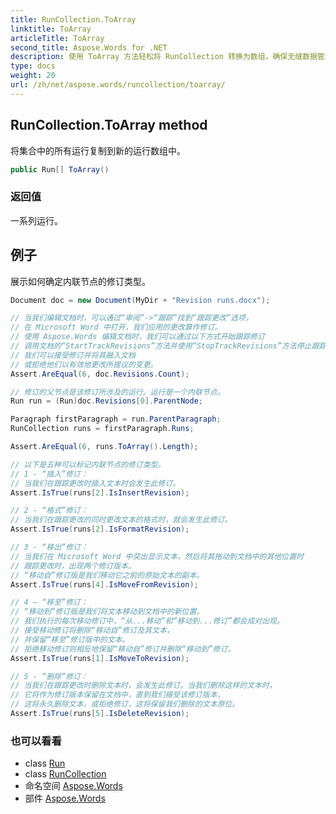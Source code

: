 ```yaml
---
title: RunCollection.ToArray
linktitle: ToArray
articleTitle: ToArray
second_title: Aspose.Words for .NET
description: 使用 ToArray 方法轻松将 RunCollection 转换为数组，确保无缝数据管理和增强性能。
type: docs
weight: 20
url: /zh/net/aspose.words/runcollection/toarray/
---
```

## RunCollection.ToArray method

将集合中的所有运行复制到新的运行数组中。

```csharp
public Run[] ToArray()
```

### 返回值

一系列运行。

## 例子

展示如何确定内联节点的修订类型。

```csharp
Document doc = new Document(MyDir + "Revision runs.docx");

// 当我们编辑文档时，可以通过“审阅”->“跟踪”找到“跟踪更改”选项，
// 在 Microsoft Word 中打开，我们应用的更改算作修订。
// 使用 Aspose.Words 编辑文档时，我们可以通过以下方式开始跟踪修订
// 调用文档的“StartTrackRevisions”方法并使用“StopTrackRevisions”方法停止跟踪。
// 我们可以接受修订并将其融入文档
// 或拒绝他们以有效地更改所提议的变更。
Assert.AreEqual(6, doc.Revisions.Count);

// 修订的父节点是该修订所涉及的运行。运行是一个内联节点。
Run run = (Run)doc.Revisions[0].ParentNode;

Paragraph firstParagraph = run.ParentParagraph;
RunCollection runs = firstParagraph.Runs;

Assert.AreEqual(6, runs.ToArray().Length);

// 以下是五种可以标记内联节点的修订类型。
// 1 - “插入”修订：
// 当我们在跟踪更改时插入文本时会发生此修订。
Assert.IsTrue(runs[2].IsInsertRevision);

// 2 - “格式”修订：
// 当我们在跟踪更改的同时更改文本的格式时，就会发生此修订。
Assert.IsTrue(runs[2].IsFormatRevision);

// 3 - “移出”修订：
// 当我们在 Microsoft Word 中突出显示文本，然后将其拖动到文档中的其他位置时
// 跟踪更改时，出现两个修订版本。
// “移动自”修订版是我们移动它之前的原始文本的副本。
Assert.IsTrue(runs[4].IsMoveFromRevision);

// 4 – “移至”修订：
// “移动到”修订版是我们将文本移动到文档中的新位置。
// 我们执行的每次移动修订中，“从...移动”和“移动到...修订”都会成对出现。
// 接受移动修订将删除“移动自”修订及其文本，
// 并保留“移至”修订版中的文本。
// 拒绝移动修订则相反地保留“移动自”修订并删除“移动到”修订。
Assert.IsTrue(runs[1].IsMoveToRevision);

// 5 - “删除”修订：
// 当我们在跟踪更改时删除文本时，会发生此修订。当我们删除这样的文本时，
// 它将作为修订版本保留在文档中，直到我们接受该修订版本，
// 这将永久删除文本，或拒绝修订，这将保留我们删除的文本原位。
Assert.IsTrue(runs[5].IsDeleteRevision);
```

### 也可以看看

* class [Run](../../run/)
* class [RunCollection](../)
* 命名空间 [Aspose.Words](../../../aspose.words/)
* 部件 [Aspose.Words](../../../)
